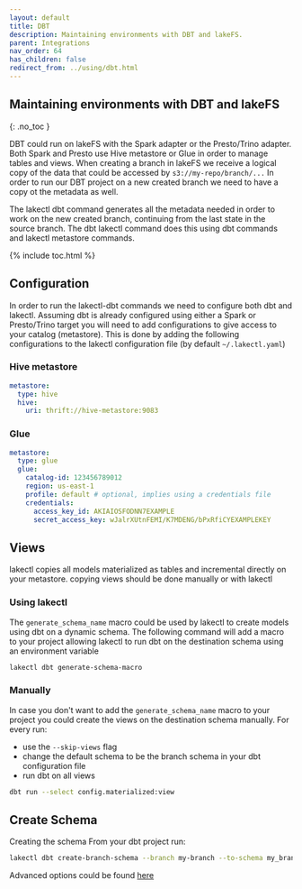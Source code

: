 ```yaml
---
layout: default
title: DBT
description: Maintaining environments with DBT and lakeFS.
parent: Integrations
nav_order: 64
has_children: false
redirect_from: ../using/dbt.html
---
```


## Maintaining environments with DBT and lakeFS
{: .no_toc }

DBT could run on lakeFS with the Spark adapter or the Presto/Trino adapter. 
Both Spark and Presto use Hive metastore or Glue in order to manage tables and views.
When creating a branch in lakeFS we receive a logical copy of the data that could be accessed by `s3://my-repo/branch/...` 
In order to run our DBT project on a new created branch we need to have a copy ot the metadata as well.

The lakectl dbt command generates all the metadata needed in order to work on the new created branch,
continuing from the last state in the source branch.
The dbt lakectl command does this using dbt commands and lakectl metastore commands.

{% include toc.html %}

## Configuration 

In order to run the lakectl-dbt commands we need to configure both dbt and lakectl. 
Assuming dbt is already configured using either a Spark or Presto/Trino target 
you will need to add configurations to give access to your catalog (metastore).
This is done by adding the following configurations to the lakectl configuration file (by default `~/.lakectl.yaml`)

### Hive metastore

```yaml
metastore:
  type: hive
  hive:
    uri: thrift://hive-metastore:9083
```

### Glue

```yaml
metastore:
  type: glue
  glue:
    catalog-id: 123456789012
    region: us-east-1
    profile: default # optional, implies using a credentials file
    credentials:
      access_key_id: AKIAIOSFODNN7EXAMPLE
      secret_access_key: wJalrXUtnFEMI/K7MDENG/bPxRfiCYEXAMPLEKEY
```
 
## Views

lakectl copies all models materialized as tables and incremental directly on your metastore.
copying views should be done manually or with lakectl

### Using lakectl

The `generate_schema_name` macro could be used by lakectl to create models using dbt on a dynamic schema.
The following command will add a macro to your project allowing lakectl to run dbt on the destination schema using an environment variable

```bash
lakectl dbt generate-schema-macro
```

### Manually 

In case you don't want to add the `generate_schema_name` macro to your project
you could create the views on the destination schema manually.
For every run:
- use the `--skip-views` flag
- change the default schema to be the branch schema in your dbt configuration file
- run dbt on all views 

```bash
dbt run --select config.materialized:view
```

## Create Schema

Creating the schema 
From your dbt project run:
```bash
lakectl dbt create-branch-schema --branch my-branch --to-schema my_branch   
```

Advanced options could be found [here](../reference/commands.md#lakectl-dbt-create-branch-schema)
 

